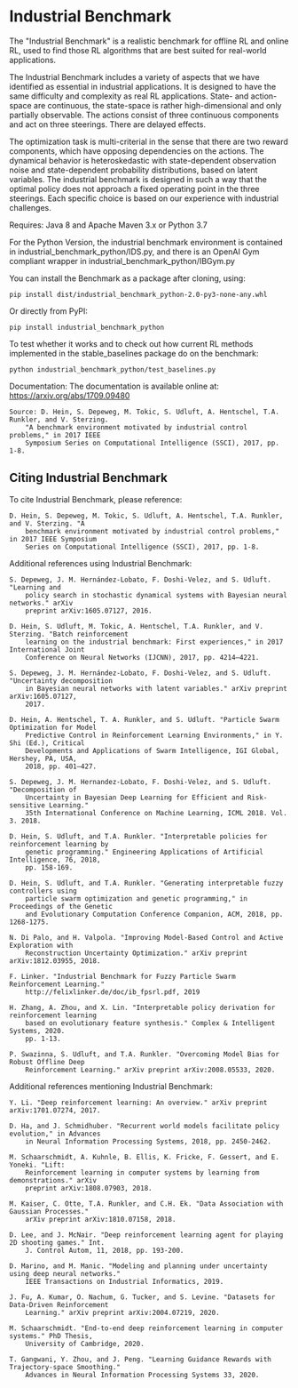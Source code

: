 ﻿# Industrial Benchmark 
 
The "Industrial Benchmark" is a realistic benchmark for offline RL and online RL, used to find those RL algorithms that are best suited for real-world applications.

The Industrial Benchmark includes a variety of aspects that we have identified as essential in industrial applications. It is designed to have the same difficulty and complexity as real RL applications. State- and action-space are continuous, the state-space is rather high-dimensional and only partially observable. The actions consist of three continuous components and act on three steerings. There are delayed effects.

The optimization task is multi-criterial in the sense that there are two reward components, which have opposing dependencies on the actions. The dynamical behavior is heteroskedastic with state-dependent observation noise and state-dependent probability distributions, based on latent variables. The industrial benchmark is designed in such a way that the optimal policy does not approach a fixed operating point in the three steerings.
Each specific choice is based on our experience with industrial challenges.


Requires: Java 8 and Apache Maven 3.x or Python 3.7

For the Python Version, the industrial benchmark environment is contained in industrial_benchmark_python/IDS.py, and there is an OpenAI Gym compliant wrapper in industrial_benchmark_python/IBGym.py

You can install the Benchmark as a package after cloning, using:

	pip install dist/industrial_benchmark_python-2.0-py3-none-any.whl

Or directly from PyPI:

	pip install industrial_benchmark_python

To test whether it works and to check out how current RL methods implemented in the stable_baselines package do on the benchmark:

	python industrial_benchmark_python/test_baselines.py

Documentation: The documentation is available online at: https://arxiv.org/abs/1709.09480

	Source: D. Hein, S. Depeweg, M. Tokic, S. Udluft, A. Hentschel, T.A. Runkler, and V. Sterzing. 
		"A benchmark environment motivated by industrial control problems," in 2017 IEEE 
		Symposium Series on Computational Intelligence (SSCI), 2017, pp. 1-8. 

## Citing Industrial Benchmark

To cite Industrial Benchmark, please reference:

	D. Hein, S. Depeweg, M. Tokic, S. Udluft, A. Hentschel, T.A. Runkler, and V. Sterzing. "A 
		benchmark environment motivated by industrial control problems," in 2017 IEEE Symposium 
		Series on Computational Intelligence (SSCI), 2017, pp. 1-8. 

Additional references using Industrial Benchmark:
	
	S. Depeweg, J. M. Hernández-Lobato, F. Doshi-Velez, and S. Udluft. "Learning and
		policy search in stochastic dynamical systems with Bayesian neural networks." arXiv
		preprint arXiv:1605.07127, 2016.

	D. Hein, S. Udluft, M. Tokic, A. Hentschel, T.A. Runkler, and V. Sterzing. "Batch reinforcement 
		learning on the industrial benchmark: First experiences," in 2017 International Joint 
		Conference on Neural Networks (IJCNN), 2017, pp. 4214–4221.

	S. Depeweg, J. M. Hernández-Lobato, F. Doshi-Velez, and S. Udluft. "Uncertainty decomposition 
		in Bayesian neural networks with latent variables." arXiv preprint arXiv:1605.07127, 
		2017.
		
	D. Hein, A. Hentschel, T. A. Runkler, and S. Udluft. "Particle Swarm Optimization for Model 
		Predictive Control in Reinforcement Learning Environments," in Y. Shi (Ed.), Critical 
		Developments and Applications of Swarm Intelligence, IGI Global, Hershey, PA, USA, 
		2018, pp. 401–427.
		
	S. Depeweg, J. M. Hernandez-Lobato, F. Doshi-Velez, and S. Udluft. "Decomposition of 
		Uncertainty in Bayesian Deep Learning for Efficient and Risk-sensitive Learning." 
		35th International Conference on Machine Learning, ICML 2018. Vol. 3. 2018.
	
	D. Hein, S. Udluft, and T.A. Runkler. "Interpretable policies for reinforcement learning by 
		genetic programming." Engineering Applications of Artificial Intelligence, 76, 2018, 
		pp. 158-169.
	
	D. Hein, S. Udluft, and T.A. Runkler. "Generating interpretable fuzzy controllers using 
		particle swarm optimization and genetic programming," in Proceedings of the Genetic 
		and Evolutionary Computation Conference Companion, ACM, 2018, pp. 1268-1275.
	
	N. Di Palo, and H. Valpola. "Improving Model-Based Control and Active Exploration with 
		Reconstruction Uncertainty Optimization." arXiv preprint arXiv:1812.03955, 2018.
	
	F. Linker. "Industrial Benchmark for Fuzzy Particle Swarm Reinforcement Learning." 
		http://felixlinker.de/doc/ib_fpsrl.pdf, 2019
	
	H. Zhang, A. Zhou, and X. Lin. "Interpretable policy derivation for reinforcement learning 
		based on evolutionary feature synthesis." Complex & Intelligent Systems, 2020. 
		pp. 1-13.
	
	P. Swazinna, S. Udluft, and T.A. Runkler. "Overcoming Model Bias for Robust Offline Deep 
		Reinforcement Learning." arXiv preprint arXiv:2008.05533, 2020.

Additional references mentioning Industrial Benchmark:

	Y. Li. "Deep reinforcement learning: An overview." arXiv preprint arXiv:1701.07274, 2017.
	
	D. Ha, and J. Schmidhuber. "Recurrent world models facilitate policy evolution," in Advances 
		in Neural Information Processing Systems, 2018, pp. 2450-2462.
	
	M. Schaarschmidt, A. Kuhnle, B. Ellis, K. Fricke, F. Gessert, and E. Yoneki. "Lift: 
		Reinforcement learning in computer systems by learning from demonstrations." arXiv 
		preprint arXiv:1808.07903, 2018.
	
	M. Kaiser, C. Otte, T.A. Runkler, and C.H. Ek. "Data Association with Gaussian Processes." 
		arXiv preprint arXiv:1810.07158, 2018.
	
	D. Lee, and J. McNair. "Deep reinforcement learning agent for playing 2D shooting games." Int. 
		J. Control Autom, 11, 2018, pp. 193-200.
	
	D. Marino, and M. Manic. "Modeling and planning under uncertainty using deep neural networks." 
		IEEE Transactions on Industrial Informatics, 2019.
	
	J. Fu, A. Kumar, O. Nachum, G. Tucker, and S. Levine. "Datasets for Data-Driven Reinforcement 
		Learning." arXiv preprint arXiv:2004.07219, 2020.
	
	M. Schaarschmidt. "End-to-end deep reinforcement learning in computer systems." PhD Thesis, 
		University of Cambridge, 2020.
	
	T. Gangwani, Y. Zhou, and J. Peng. "Learning Guidance Rewards with Trajectory-space Smoothing." 
		Advances in Neural Information Processing Systems 33, 2020.
